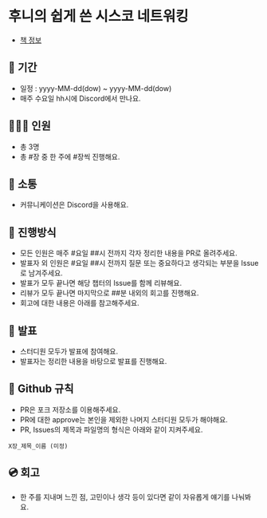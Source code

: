# 후니의 쉽게 쓴 시스코 네트워킹
- [책 정보]([http://www.kyobobook.co.kr/product/detailViewKor.laf?ejkGb=KOR&mallGb=KOR&barcode=9788931556742&orderClick=LEa&Kc=](https://www.yes24.com/Product/Goods/113485068))

## 📆 기간
- 일정 : yyyy-MM-dd(dow) ~ yyyy-MM-dd(dow)
- 매주 수요일 hh시에 Discord에서 만나요.

## 👨‍👩‍👦 인원
- 총 3명
- 총 #장 중 한 주에 #장씩 진행해요.

## 🌈 소통
- 커뮤니케이션은 Discord을 사용해요.

## 📜 진행방식
- 모든 인원은 매주 #요일 ##시 전까지 각자 정리한 내용을 PR로 올려주세요.
- 발표자 외 인원은 #요일 ##시 전까지 질문 또는 중요하다고 생각되는 부분을 Issue로 남겨주세요.
- 발표가 모두 끝나면 해당 챕터의 Issue를 함께 리뷰해요.
- 리뷰가 모두 끝나면 마지막으로 ##분 내외의 회고를 진행해요.
- 회고에 대한 내용은 아래를 참고해주세요.

## 🎤 발표
- 스터디원 모두가 발표에 참여해요.
- 발표자는 정리한 내용을 바탕으로 발표를 진행해요.

## 🤝 Github 규칙
- PR은 포크 저장소를 이용해주세요.
- PR에 대한 approve는 본인을 제외한 나머지 스터디원 모두가 해야해요.
- PR, Issues의 제목과 파일명의 형식은 아래와 같이 지켜주세요.
```
X장_제목_이름 (미정)
```

## 💿 회고
- 한 주를 지내며 느낀 점, 고민이나 생각 등이 있다면 같이 자유롭게 얘기를 나눠봐요.
